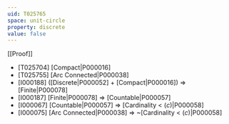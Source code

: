 ```yaml
---
uid: T025765
space: unit-circle
property: discrete
value: false
---
```

[[Proof]]

* [T025704] [Compact|P000016]
* [T025755] [Arc Connected|P000038]
* [I000188] ([Discrete|P000052] + [Compact|P000016]) => [Finite|P000078]
* [I000187] [Finite|P000078] => [Countable|P000057]
* [I000067] [Countable|P000057] => [Cardinality < $\mathfrak(c)$|P000058]
* [I000075] [Arc Connected|P000038] => ~[Cardinality < $\mathfrak(c)$|P000058]

